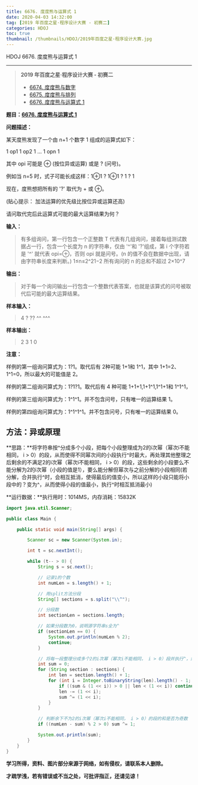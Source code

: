 ```yaml
---
title: 6676. 度度熊与运算式 1
date: 2020-04-03 14:32:00
tag: [2019 年百度之星·程序设计大赛 - 初赛二]
categories: HDOJ
toc: true
thumbnail: /thumbnails/HDOJ/2019年百度之星·程序设计大赛.jpg
---
```


HDOJ 6676. 度度熊与运算式 1

<!--more-->

---

> **2019 年百度之星·程序设计大赛 - 初赛二**
>
>* [6674. 度度熊与数字](https://crazy-sky.github.io/2020/03/28/6674.%20度度熊与数字/)
>* [6675. 度度熊与排列](https://crazy-sky.github.io/2020/03/30/6675.%20度度熊与排列/)
>* [6676. 度度熊与运算式 1](https://crazy-sky.github.io/2020/04/03/6676.%20度度熊与运算式%201/)

**题目：[6676. 度度熊与运算式 1](http://acm.hdu.edu.cn/showproblem.php?pid=6676)**

**问题描述：**

某天度熊发现了一个由 n+1 个数字 1 组成的运算式如下：

1 op1 1 op2 1 … 1 opn 1

其中 opi 可能是 ⊕ (按位异或运算) 或是 ? (问号)。

例如当 n=5 时，式子可能长成这样：1⊕1 ? 1⊕1 ? 1 ? 1

现在，度熊想把所有的 '?' 取代为 + 或 ⊕。

(贴心提示： 加法运算的优先级比按位异或运算还高)

请问取代完后此运算式可能的最大运算结果为何？

**输入：**

 > 有多组询问，第一行包含一个正整数 T 代表有几组询问，接着每组测试数据占一行，包含一个长度为 n 的字符串，仅由 '^'和 '?'组成，第 i 个字符若是 '^' 就代表 opi=⊕，否则 opi 就是问号。(n 的值不会在数据中出现，请由字符串长度来判断。)
 > 1≤n≤2^21−2
 >  所有询问的 n 的总和不超过 2×10^7

**输出：**

> 对于每一个询问输出一行包含一个整数代表答案，也就是该算式的问号被取代后可能的最大运算结果。

**样本输入：**

 > 4
 > ?
 > ??
 > ^^
 > ^^^

 **样本输出：**

 > 2
 > 3
 > 1
 > 0

**注意：**

样例的第一组询问算式为：1?1。取代后有 2种可能 1+1和 1^1，其中 1+1=2、1^1=0，所以最大的可能值是 2。

样例的第二组询问算式为：1?1?1。取代后有 4 种可能 1+1+1,1+1^1,1^1+1和 1^1^1，

样例的第三组询问算式为：1^1^1。并不包含问号，只有唯一的运算结果 1。

样例的第四组询问算式为：1^1^1^1。并不包含问号，只有唯一的运算结果 0。

## 方法：异或原理

**思路：**将字符串按^分成多个小段，把每个小段整理成为2的i次幂（幂次i不能相同， i > 0）的段，从而使得不同幂次间的小段执行^时最大，再处理其他整理之后剩余的不满足2的i次幂（幂次i不能相同， i > 0）的段，这些剩余的小段要么不能分解为2的i次幂（小段的值是1），要么能分解但幂次与之前分解的小段相同(若分解，合并执行^时，会相互抵消，使得最后的值变小，所以这样的小段只能将小段中的？变为^，从而使得小段的值最小，执行^时相互抵消最小)

**运行数据：**执行用时：1014MS，内存消耗：15832K

```java
import java.util.Scanner;

public class Main {

    public static void main(String[] args) {

        Scanner sc = new Scanner(System.in);

        int t = sc.nextInt();

        while (t-- > 0) {
            String s = sc.next();

            // 记录1的个数
            int numLen = s.length() + 1;

            // 用split方法分段
            String[] sections = s.split("\\^");

            // 分段数
            int sectionLen = sections.length;

            // 如果分段数为0，说明源字符串s全为^
            if (sectionLen == 0) {
                System.out.println(numLen % 2);
                continue;
            }

            // 将每一段整理分成多个2的i次幂（幂次i不能相同， i > 0）段并执行^，余下不为2的i次幂（幂次i不能相同， i > 0）的段不处理
            int sum = 0;
            for (String section : sections) {
                int len = section.length() + 1;
                for (int i = Integer.toBinaryString(len).length() - 1; i >= 1; i--) {
                    if ((sum & (1 << i)) > 0 || len < (1 << i)) continue;
                    len -= (1 << i);
                    sum ^= (1 << i);
                }
            }

            // 判断余下不为2的i次幂（幂次i不能相同， i > 0）的段的和是否为奇数
            if ((numLen - sum) % 2 > 0) sum ^= 1;

            System.out.println(sum);
        }
    }
}
```

**学习所得，资料、图片部分来源于网络，如有侵权，请联系本人删除。**

**才疏学浅，若有错误或不当之处，可批评指正，还请见谅！**